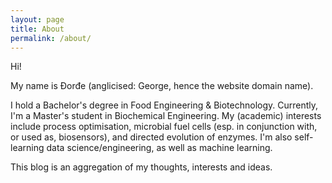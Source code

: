 ```yaml
---
layout: page
title: About
permalink: /about/
---
```


Hi! 

My name is Đorđe (anglicised: George, hence the website domain name).

I hold a Bachelor's degree in Food Engineering & Biotechnology. Currently, I'm a Master's student in Biochemical Engineering. My (academic) interests include process optimisation, microbial fuel cells (esp. in conjunction with, or used as, biosensors), and directed evolution of enzymes. I'm also self-learning data science/engineering, as well as machine learning.

This blog is an aggregation of my thoughts, interests and ideas.
